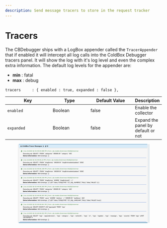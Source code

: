 ```yaml
---
description: Send message tracers to store in the request tracker
---
```


# Tracers

The CBDebugger ships with a LogBox appender called the `TracerAppender` that if enabled it will intercept all log calls into the ColdBox Debugger tracers panel.  It will show the log with it's log level and even the complex extra information.  The default log levels for the appender are:

* **min** : fatal
* **max** : debug

```cfscript
tracers     : { enabled : true, expanded : false },
```

<table><thead><tr><th width="149">Key</th><th width="120">Type</th><th width="147">Default Value</th><th>Description</th></tr></thead><tbody><tr><td><code>enabled</code></td><td>Boolean</td><td>false</td><td>Enable the collector</td></tr><tr><td><code>expanded</code></td><td>Boolean</td><td>false</td><td>Expand the panel by default or not</td></tr></tbody></table>

<figure><img src="../.gitbook/assets/image (11).png" alt=""><figcaption></figcaption></figure>
